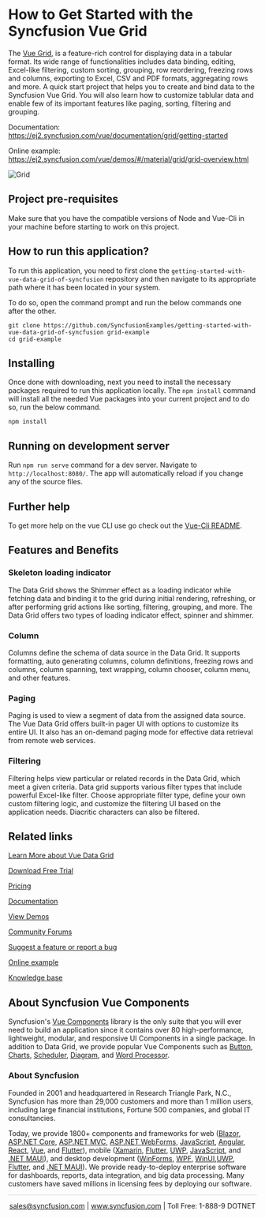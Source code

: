 # How to Get Started with the Syncfusion Vue Grid

The [Vue Grid](https://www.syncfusion.com/vue-components/vue-grid?utm_source=github&utm_medium=listing&utm_campaign=vue-grid-github-samples), is a feature-rich control for displaying data in a tabular format. Its wide range of functionalities includes data binding, editing, Excel-like filtering, custom sorting, grouping, row reordering, freezing rows and columns, exporting to Excel, CSV and PDF formats, aggregating rows and more. A quick start project that helps you to create and bind data to the Syncfusion Vue Grid. You will also learn how to customize tablular data and enable few of its important features like paging, sorting, filtering and grouping.

Documentation: https://ej2.syncfusion.com/vue/documentation/grid/getting-started

Online example: https://ej2.syncfusion.com/vue/demos/#/material/grid/grid-overview.html 

![Grid](https://ej2.syncfusion.com/products/grid/readme.gif)

## Project pre-requisites
Make sure that you have the compatible versions of Node and Vue-Cli in your machine before starting to work on this project.

## How to run this application?
To run this application, you need to first clone the `getting-started-with-vue-data-grid-of-syncfusion` repository and then navigate to its appropriate path where it has been located in your system.

To do so, open the command prompt and run the below commands one after the other.

```
git clone https://github.com/SyncfusionExamples/getting-started-with-vue-data-grid-of-syncfusion grid-example
cd grid-example
```

## Installing
Once done with downloading, next you need to install the necessary packages required to run this application locally. The `npm install` command will install all the needed Vue packages into your current project and to do so, run the below command.

```
npm install
```

## Running on development server
Run `npm run serve` command for a dev server. Navigate to `http://localhost:8080/`. The app will automatically reload if you change any of the source files.

## Further help

To get more help on the vue CLI use go check out the [Vue-Cli README](https://github.com/vuejs/vue-cli/blob/master/README.md).

## Features and Benefits

### Skeleton loading indicator

The Data Grid shows the Shimmer effect as a loading indicator while fetching data and binding it to the grid during initial rendering, refreshing, or after performing grid actions like sorting, filtering, grouping, and more. The Data Grid offers two types of loading indicator effect, spinner and shimmer.

### Column

Columns define the schema of data source in the Data Grid. It supports formatting, auto generating columns, column definitions, freezing rows and columns, column spanning, text wrapping, column chooser, column menu, and other features.

### Paging

Paging is used to view a segment of data from the assigned data source. The Vue Data Grid offers built-in pager UI with options to customize its entire UI. It also has an on-demand paging mode for effective data retrieval from remote web services.

### Filtering

Filtering helps view particular or related records in the Data Grid, which meet a given criteria. Data grid supports various filter types that include powerful Excel-like filter. Choose appropriate filter type, define your own custom filtering logic, and customize the filtering UI based on the application needs. Diacritic characters can also be filtered.

## Related links
[Learn More about Vue Data Grid](https://www.syncfusion.com/vue-components/vue-grid?utm_source=github&utm_medium=listing&utm_campaign=vue-grid-github-samples)

[Download Free Trial](https://www.syncfusion.com/downloads/vue/confirm?utm_source=github&utm_medium=listing&utm_campaign=vue-grid-github-samples)

[Pricing](https://www.syncfusion.com/sales/teamlicense?utm_source=github&utm_medium=listing&utm_campaign=vue-grid-github-samples)

[Documentation](https://ej2.syncfusion.com/vue/documentation/grid/getting-started?utm_source=github&utm_medium=listing&utm_campaign=vue-grid-github-samples)

[View Demos](https://github.com/SyncfusionExamples/getting-started-with-vue-data-grid-of-syncfusion?utm_source=github&utm_medium=listing&utm_campaign=vue-grid-github-samples)

[Community Forums](https://www.syncfusion.com/forums/vue-components?utm_source=github&utm_medium=listing&utm_campaign=vue-grid-github-samples)

[Suggest a feature or report a bug](https://www.syncfusion.com/feedback/vue?utm_source=github&utm_medium=listing&utm_campaign=vue-grid-github-samples)

[Online example](https://ej2.syncfusion.com/vue/demos/#/bootstrap5/grid/grid-overview.html?utm_source=github&utm_medium=listing&utm_campaign=vue-grid-github-samples)

[Knowledge base](https://support.syncfusion.com/kb/article/10034/how-to-get-started-easily-with-an-example-of-syncfusion-vue-data-grid-datatable?utm_source=github&utm_medium=listing&utm_campaign=vue-grid-github-samples)

## About Syncfusion Vue Components

Syncfusion's [Vue Components](https://www.syncfusion.com/vue-components?utm_source=github&utm_medium=listing&utm_campaign=vue-grid-github-samples) library is the only suite that you will ever need to build an application since it contains over 80 high-performance, lightweight, modular, and responsive UI Components in a single package. In addition to Data Grid, we provide popular Vue Components such as [Button](https://www.syncfusion.com/vue-components/vue-button?utm_source=github&utm_medium=listing&utm_campaign=vue-grid-github-samples), [Charts](https://www.syncfusion.com/vue-components/vue-charts?utm_source=github&utm_medium=listing&utm_campaign=vue-grid-github-samples), [Scheduler](https://www.syncfusion.com/vue-components/vue-scheduler?utm_source=github&utm_medium=listing&utm_campaign=vue-grid-github-samples), [Diagram](https://www.syncfusion.com/vue-components/vue-diagram?utm_source=github&utm_medium=listing&utm_campaign=vue-grid-github-samples), and [Word Processor](https://www.syncfusion.com/vue-components/vue-word-processor?utm_source=github&utm_medium=listing&utm_campaign=vue-grid-github-samples).

### About Syncfusion
Founded in 2001 and headquartered in Research Triangle Park, N.C., Syncfusion has more than 29,000 customers and more than 1 million users, including large financial institutions, Fortune 500 companies, and global IT consultancies.

Today, we provide 1800+ components and frameworks for web ([Blazor](https://www.syncfusion.com/blazor-components?utm_source=github&utm_medium=listing&utm_campaign=vue-grid-github-samples), [ASP.NET Core](https://www.syncfusion.com/aspnet-core-ui-controls?utm_source=github&utm_medium=listing&utm_campaign=vue-grid-github-samples), [ASP.NET MVC](https://www.syncfusion.com/aspnet-mvc-ui-controls?utm_source=github&utm_medium=listing&utm_campaign=vue-grid-github-samples), [ASP.NET WebForms](https://www.syncfusion.com/jquery/aspnet-webforms-ui-controls?utm_source=github&utm_medium=listing&utm_campaign=vue-grid-github-samples), [JavaScript](https://www.syncfusion.com/javascript-ui-controls?utm_source=github&utm_medium=listing&utm_campaign=vue-grid-github-samples), [Angular](https://www.syncfusion.com/angular-components?utm_source=github&utm_medium=listing&utm_campaign=vue-grid-github-samples), [React](https://www.syncfusion.com/react-components?utm_source=github&utm_medium=listing&utm_campaign=vue-grid-github-samples), [Vue](https://www.syncfusion.com/vue-components?utm_source=github&utm_medium=listing&utm_campaign=vue-grid-github-samples), and [Flutter](https://www.syncfusion.com/flutter-widgets?utm_source=github&utm_medium=listing&utm_campaign=vue-grid-github-samples)), mobile ([Xamarin](https://www.syncfusion.com/xamarin-ui-controls?utm_source=github&utm_medium=listing&utm_campaign=vue-grid-github-samples), [Flutter](https://www.syncfusion.com/flutter-widgets?utm_source=github&utm_medium=listing&utm_campaign=vue-grid-github-samples), [UWP](https://www.syncfusion.com/uwp-ui-controls?utm_source=github&utm_medium=listing&utm_campaign=vue-grid-github-samples), [JavaScript](https://www.syncfusion.com/javascript-ui-controls?utm_source=github&utm_medium=listing&utm_campaign=vue-grid-github-samples), and [.NET MAUI](https://www.syncfusion.com/maui-controls?utm_source=github&utm_medium=listing&utm_campaign=vue-grid-github-samples)), and desktop development ([WinForms](https://www.syncfusion.com/winforms-ui-controls?utm_source=github&utm_medium=listing&utm_campaign=vue-grid-github-samples), [WPF](https://www.syncfusion.com/wpf-controls?utm_source=github&utm_medium=listing&utm_campaign=vue-grid-github-samples), [WinUI](https://www.syncfusion.com/winui-controls?utm_source=github&utm_medium=listing&utm_campaign=vue-grid-github-samples),[UWP](https://www.syncfusion.com/uwp-ui-controls?utm_source=github&utm_medium=listing&utm_campaign=vue-grid-github-samples), [Flutter](https://www.syncfusion.com/flutter-widgets?utm_source=github&utm_medium=listing&utm_campaign=vue-grid-github-samples), and [.NET MAUI](https://www.syncfusion.com/maui-controls?utm_source=github&utm_medium=listing&utm_campaign=vue-grid-github-samples)). We provide ready-to-deploy enterprise software for dashboards, reports, data integration, and big data processing. Many customers have saved millions in licensing fees by deploying our software.

<hr style="height:0.3px;border:none;color:lightgrey;background-color:lightgrey;" />

<p align="center">
<a href="mailto:sales@syncfusion.com?Subject=Syncfusion Vue Grid - GitHub" target="_top">sales@syncfusion.com</a> | <a href="https://www.syncfusion.com?utm_source=github&utm_medium=listing&utm_campaign=vue-grid-github-samples)">www.syncfusion.com</a> | Toll Free: 1-888-9 DOTNET <br>
</p>
